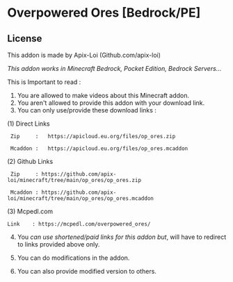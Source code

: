 # Overpowered Ores [Bedrock/PE]
## License
This addon is made by Apix-Loi (Github.com/apix-loi)

*This addon works in Minecraft Bedrock, Pocket Edition, Bedrock Servers...*

This is Important to read :

1. You are allowed to make videos about this Minecraft addon.
2. You aren't allowed to provide this addon with your download link.
3. You can only use/provide these download links :

 (1) Direct Links
 
     Zip     :   https://apicloud.eu.org/files/op_ores.zip
     
     Mcaddon :   https://apicloud.eu.org/files/op_ores.mcaddon
     
 (2) Github Links
 
     Zip     : https://github.com/apix-loi/minecraft/tree/main/op_ores/op_ores.zip
     
     Mcaddon : https://github.com/apix-loi/minecraft/tree/main/op_ores/op_ores.mcaddon
     
 (3) Mcpedl.com
 
    Link    : https://mcpedl.com/overpowered_ores/

4. You *can use shortened/paid links for this addon but*, will have to redirect to links provided above only.

5. You can do modifications in the addon.
6. You can also provide modified version to others.
